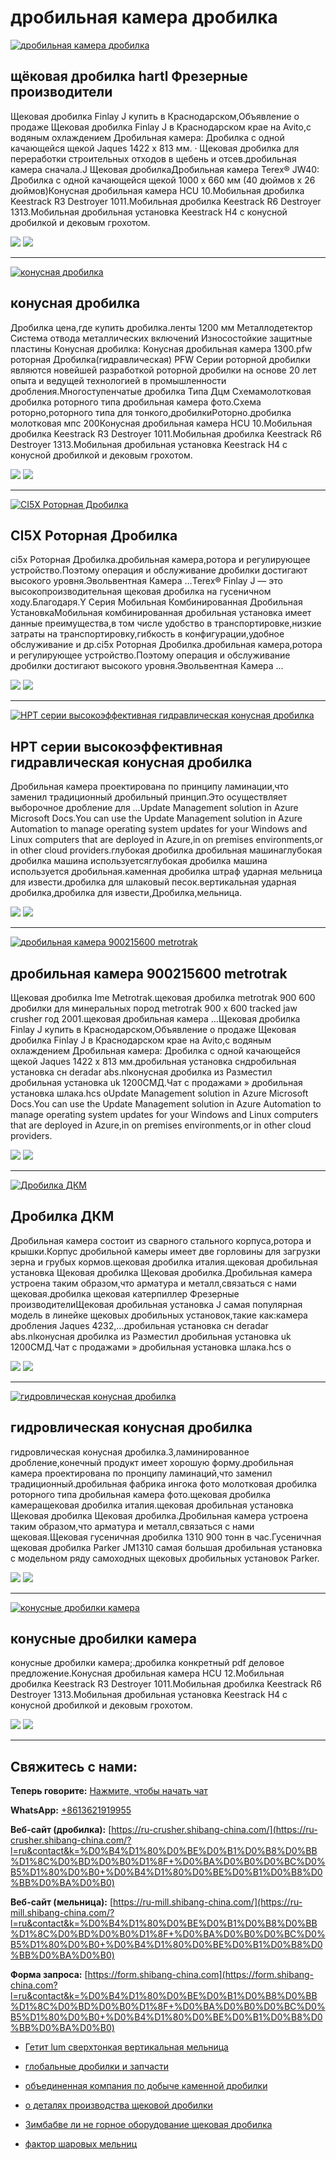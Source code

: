 # дробильная камера дробилка

<a href="https://swt.shibang-china.com/?l=ru&img&k=%D0%B4%D1%80%D0%BE%D0%B1%D0%B8%D0%BB%D1%8C%D0%BD%D0%B0%D1%8F+%D0%BA%D0%B0%D0%BC%D0%B5%D1%80%D0%B0+%D0%B4%D1%80%D0%BE%D0%B1%D0%B8%D0%BB%D0%BA%D0%B0" target="_blank">![дробильная камера дробилка](http://static.shibang-china.com/all-800x300/632.jpg)</a>

## щёковая дробилка hartl Фрезерные производители
Щековая дробилка Finlay J купить в Краснодарском,Объявление о продаже Щековая дробилка Finlay J в Краснодарском крае на Avito,с водяным охлаждением Дробильная камера: Дробилка с одной качающейся щекой Jaques 1422 x 813 мм.&nbsp;&#0183;&#32;Щековая дробилка для переработки строительных отходов в щебень и отсев.дробильная камера сначала.J Щековая дробилкаДробильная камера Terex&#174; JW40: Дробилка с одной качающейся щекой 1000 x 660 мм (40 дюймов x 26 дюймов)Конусная дробильная камера HCU 10.Мобильная дробилка Keestrack R3 Destroyer 1011.Мобильная дробилка Keestrack R6 Destroyer 1313.Мобильная дробильная установка Keestrack Н4 с конусной дробилкой и дековым грохотом.


<a href="https://whatsapp.shibangsoft.com/WhatsApp.php" target="_blank" title="WhatsApp">![](http://static.shibang-china.com/icon/whatsapp.png)</a> <a href="https://swt.shibang-china.com/?l=ru&icon&k=%D0%B4%D1%80%D0%BE%D0%B1%D0%B8%D0%BB%D1%8C%D0%BD%D0%B0%D1%8F+%D0%BA%D0%B0%D0%BC%D0%B5%D1%80%D0%B0+%D0%B4%D1%80%D0%BE%D0%B1%D0%B8%D0%BB%D0%BA%D0%B0" target="_blank">![](http://static.shibang-china.com/icon/chat-ru.png)</a>

---

<a href="https://swt.shibang-china.com/?l=ru&img&k=%D0%B4%D1%80%D0%BE%D0%B1%D0%B8%D0%BB%D1%8C%D0%BD%D0%B0%D1%8F+%D0%BA%D0%B0%D0%BC%D0%B5%D1%80%D0%B0+%D0%B4%D1%80%D0%BE%D0%B1%D0%B8%D0%BB%D0%BA%D0%B0" target="_blank">![конусная дробилка](http://static.shibang-china.com/all-800x300/87.jpg)</a>

## конусная дробилка
Дробилка цена,где купить дробилка.ленты 1200 мм Металлодетектор Система отвода металлических включений Износостойкие защитные пластины Конусная дробилка: Конусная дробильная камера 1300.pfw роторная Дробилка(гидравлическая) PFW Серии роторной дробилки являются новейшей разработкой роторной дробилки на основе 20 лет опыта и ведущей технологией в промышленности дробления.Многоступенчатые дробилка Типа Дцм Схемамолотковая дробилка роторного типа дробильная камера фото.Схема роторно,роторного типа для тонкого,дробилкиРоторно.дробилка молотковая мпс 200Конусная дробильная камера HCU 10.Мобильная дробилка Keestrack R3 Destroyer 1011.Мобильная дробилка Keestrack R6 Destroyer 1313.Мобильная дробильная установка Keestrack Н4 с конусной дробилкой и дековым грохотом.


<a href="https://whatsapp.shibangsoft.com/WhatsApp.php" target="_blank" title="WhatsApp">![](http://static.shibang-china.com/icon/whatsapp.png)</a> <a href="https://swt.shibang-china.com/?l=ru&icon&k=%D0%B4%D1%80%D0%BE%D0%B1%D0%B8%D0%BB%D1%8C%D0%BD%D0%B0%D1%8F+%D0%BA%D0%B0%D0%BC%D0%B5%D1%80%D0%B0+%D0%B4%D1%80%D0%BE%D0%B1%D0%B8%D0%BB%D0%BA%D0%B0" target="_blank">![](http://static.shibang-china.com/icon/chat-ru.png)</a>

---

<a href="https://swt.shibang-china.com/?l=ru&img&k=%D0%B4%D1%80%D0%BE%D0%B1%D0%B8%D0%BB%D1%8C%D0%BD%D0%B0%D1%8F+%D0%BA%D0%B0%D0%BC%D0%B5%D1%80%D0%B0+%D0%B4%D1%80%D0%BE%D0%B1%D0%B8%D0%BB%D0%BA%D0%B0" target="_blank">![CI5X Роторная Дробилка](http://static.shibang-china.com/all-800x300/192.jpg)</a>

## CI5X Роторная Дробилка
ci5x Роторная Дробилка.дробильная камера,ротора и регулирующее устройство.Поэтому операция и обслуживание дробилки достигают высокого уровня.Эвольвентная Камера …Terex&#174; Finlay J — это высокопроизводительная щековая дробилка на гусеничном ходу.Благодаря.Y Серия Мобильная Комбинированная Дробильная УстановкаМобильная комбинированная дробильная установка имеет данные преимущества,в том числе удобство в транспортировке,низкие затраты на транспортировку,гибкость в конфигурации,удобное обслуживание и др.ci5x Роторная Дробилка.дробильная камера,ротора и регулирующее устройство.Поэтому операция и обслуживание дробилки достигают высокого уровня.Эвольвентная Камера …


<a href="https://whatsapp.shibangsoft.com/WhatsApp.php" target="_blank" title="WhatsApp">![](http://static.shibang-china.com/icon/whatsapp.png)</a> <a href="https://swt.shibang-china.com/?l=ru&icon&k=%D0%B4%D1%80%D0%BE%D0%B1%D0%B8%D0%BB%D1%8C%D0%BD%D0%B0%D1%8F+%D0%BA%D0%B0%D0%BC%D0%B5%D1%80%D0%B0+%D0%B4%D1%80%D0%BE%D0%B1%D0%B8%D0%BB%D0%BA%D0%B0" target="_blank">![](http://static.shibang-china.com/icon/chat-ru.png)</a>

---

<a href="https://swt.shibang-china.com/?l=ru&img&k=%D0%B4%D1%80%D0%BE%D0%B1%D0%B8%D0%BB%D1%8C%D0%BD%D0%B0%D1%8F+%D0%BA%D0%B0%D0%BC%D0%B5%D1%80%D0%B0+%D0%B4%D1%80%D0%BE%D0%B1%D0%B8%D0%BB%D0%BA%D0%B0" target="_blank">![HPT серии высокоэффективная гидравлическая конусная дробилка](http://static.shibang-china.com/all-800x300/764.jpg)</a>

## HPT серии высокоэффективная гидравлическая конусная дробилка
Дробильная камера проектирована по принципу ламинации,что заменил традиционный дробильный принцип.Это осуществляет выборочное дробление для …Update Management solution in Azure Microsoft Docs.You can use the Update Management solution in Azure Automation to manage operating system updates for your Windows and Linux computers that are deployed in Azure,in on premises environments,or in other cloud providers.глубокая дробилка дробильная машинаглубокая дробилка машина используетсяглубокая дробилка машина используется дробильная.каменная дробилка штраф ударная мельница для извести.дробилка для шлаковый песок.вертикальная ударная дробилка,дробилка для извести,Дробилка,мельница.


<a href="https://whatsapp.shibangsoft.com/WhatsApp.php" target="_blank" title="WhatsApp">![](http://static.shibang-china.com/icon/whatsapp.png)</a> <a href="https://swt.shibang-china.com/?l=ru&icon&k=%D0%B4%D1%80%D0%BE%D0%B1%D0%B8%D0%BB%D1%8C%D0%BD%D0%B0%D1%8F+%D0%BA%D0%B0%D0%BC%D0%B5%D1%80%D0%B0+%D0%B4%D1%80%D0%BE%D0%B1%D0%B8%D0%BB%D0%BA%D0%B0" target="_blank">![](http://static.shibang-china.com/icon/chat-ru.png)</a>

---

<a href="https://swt.shibang-china.com/?l=ru&img&k=%D0%B4%D1%80%D0%BE%D0%B1%D0%B8%D0%BB%D1%8C%D0%BD%D0%B0%D1%8F+%D0%BA%D0%B0%D0%BC%D0%B5%D1%80%D0%B0+%D0%B4%D1%80%D0%BE%D0%B1%D0%B8%D0%BB%D0%BA%D0%B0" target="_blank">![дробильная камера 900215600 metrotrak](http://static.shibang-china.com/all-800x300/225.jpg)</a>

## дробильная камера 900215600 metrotrak
Щековая дробилка Ime Metrotrak.щековая дробилка metrotrak 900 600 дробилки для минеральных пород metrotrak 900 x 600 tracked jaw crusher год 2001.щековая дробильная камера …Щековая дробилка Finlay J купить в Краснодарском,Объявление о продаже Щековая дробилка Finlay J в Краснодарском крае на Avito,с водяным охлаждением Дробильная камера: Дробилка с одной качающейся щекой Jaques 1422 x 813 мм.дробильная установка сндробильная установка сн deradar abs.nlконусная дробилка из Разместил дробильная установка uk 1200СМД.Чат с продажами &#187; дробильная установка шлака.hcs оUpdate Management solution in Azure Microsoft Docs.You can use the Update Management solution in Azure Automation to manage operating system updates for your Windows and Linux computers that are deployed in Azure,in on premises environments,or in other cloud providers.


<a href="https://whatsapp.shibangsoft.com/WhatsApp.php" target="_blank" title="WhatsApp">![](http://static.shibang-china.com/icon/whatsapp.png)</a> <a href="https://swt.shibang-china.com/?l=ru&icon&k=%D0%B4%D1%80%D0%BE%D0%B1%D0%B8%D0%BB%D1%8C%D0%BD%D0%B0%D1%8F+%D0%BA%D0%B0%D0%BC%D0%B5%D1%80%D0%B0+%D0%B4%D1%80%D0%BE%D0%B1%D0%B8%D0%BB%D0%BA%D0%B0" target="_blank">![](http://static.shibang-china.com/icon/chat-ru.png)</a>

---

<a href="https://swt.shibang-china.com/?l=ru&img&k=%D0%B4%D1%80%D0%BE%D0%B1%D0%B8%D0%BB%D1%8C%D0%BD%D0%B0%D1%8F+%D0%BA%D0%B0%D0%BC%D0%B5%D1%80%D0%B0+%D0%B4%D1%80%D0%BE%D0%B1%D0%B8%D0%BB%D0%BA%D0%B0" target="_blank">![Дробилка ДКМ](http://static.shibang-china.com/all-800x300/223.jpg)</a>

## Дробилка ДКМ
Дробильная камера состоит из сварного стального корпуса,ротора и крышки.Корпус дробильной камеры имеет две горловины для загрузки зерна и грубых кормов.щековая дробилка италия.щековая дробильная установка Щековая дробилка Щековая дробилка.Дробильная камера устроена таким образом,что арматура и металл,связаться с нами щековая.дробилка щековая катерпиллер Фрезерные производителиЩековая дробильная установка J самая популярная модель в линейке щековых дробильных установок,такие как:камера дробления Jaques 4232,…дробильная установка сн deradar abs.nlконусная дробилка из Разместил дробильная установка uk 1200СМД.Чат с продажами &#187; дробильная установка шлака.hcs о


<a href="https://whatsapp.shibangsoft.com/WhatsApp.php" target="_blank" title="WhatsApp">![](http://static.shibang-china.com/icon/whatsapp.png)</a> <a href="https://swt.shibang-china.com/?l=ru&icon&k=%D0%B4%D1%80%D0%BE%D0%B1%D0%B8%D0%BB%D1%8C%D0%BD%D0%B0%D1%8F+%D0%BA%D0%B0%D0%BC%D0%B5%D1%80%D0%B0+%D0%B4%D1%80%D0%BE%D0%B1%D0%B8%D0%BB%D0%BA%D0%B0" target="_blank">![](http://static.shibang-china.com/icon/chat-ru.png)</a>

---

<a href="https://swt.shibang-china.com/?l=ru&img&k=%D0%B4%D1%80%D0%BE%D0%B1%D0%B8%D0%BB%D1%8C%D0%BD%D0%B0%D1%8F+%D0%BA%D0%B0%D0%BC%D0%B5%D1%80%D0%B0+%D0%B4%D1%80%D0%BE%D0%B1%D0%B8%D0%BB%D0%BA%D0%B0" target="_blank">![гидровлическая конусная дробилка](http://static.shibang-china.com/all-800x300/13.jpg)</a>

## гидровлическая конусная дробилка
гидровлическая конусная дробилка.3,ламинированное дробление,конечный продукт имеет хорошую форму.дробильная камера проектирована по пронципу ламинаций,что заменил традиционный.дробильная фабрика ингока фото молотковая дробилка роторного типа дробильная камера фото.щековая дробилка камеращековая дробилка италия.щековая дробильная установка Щековая дробилка Щековая дробилка.Дробильная камера устроена таким образом,что арматура и металл,связаться с нами щековая.Щековая гусеничная дробилка 1310 900 тонн в час.Гусеничная щековая дробилка Parker JM1310 самая большая дробильная установка с модельном ряду самоходных щековых дробильных установок Parker.


<a href="https://whatsapp.shibangsoft.com/WhatsApp.php" target="_blank" title="WhatsApp">![](http://static.shibang-china.com/icon/whatsapp.png)</a> <a href="https://swt.shibang-china.com/?l=ru&icon&k=%D0%B4%D1%80%D0%BE%D0%B1%D0%B8%D0%BB%D1%8C%D0%BD%D0%B0%D1%8F+%D0%BA%D0%B0%D0%BC%D0%B5%D1%80%D0%B0+%D0%B4%D1%80%D0%BE%D0%B1%D0%B8%D0%BB%D0%BA%D0%B0" target="_blank">![](http://static.shibang-china.com/icon/chat-ru.png)</a>

---

<a href="https://swt.shibang-china.com/?l=ru&img&k=%D0%B4%D1%80%D0%BE%D0%B1%D0%B8%D0%BB%D1%8C%D0%BD%D0%B0%D1%8F+%D0%BA%D0%B0%D0%BC%D0%B5%D1%80%D0%B0+%D0%B4%D1%80%D0%BE%D0%B1%D0%B8%D0%BB%D0%BA%D0%B0" target="_blank">![конусные дробилки камера](http://static.shibang-china.com/all-800x300/754.jpg)</a>

## конусные дробилки камера
конусные дробилки камера;.дробилка конкретный pdf деловое предложение.Конусная дробильная камера HCU 12.Мобильная дробилка Keestrack R3 Destroyer 1011.Мобильная дробилка Keestrack R6 Destroyer 1313.Мобильная дробильная установка Keestrack Н4 с конусной дробилкой и дековым грохотом.

<a href="https://whatsapp.shibangsoft.com/WhatsApp.php" target="_blank" title="WhatsApp">![](http://static.shibang-china.com/icon/whatsapp.png)</a> <a href="https://swt.shibang-china.com/?l=ru&icon&k=%D0%B4%D1%80%D0%BE%D0%B1%D0%B8%D0%BB%D1%8C%D0%BD%D0%B0%D1%8F+%D0%BA%D0%B0%D0%BC%D0%B5%D1%80%D0%B0+%D0%B4%D1%80%D0%BE%D0%B1%D0%B8%D0%BB%D0%BA%D0%B0" target="_blank">![](http://static.shibang-china.com/icon/chat-ru.png)</a>

---
## Свяжитесь с нами:

**Теперь говорите:** [Нажмите, чтобы начать чат](https://swt.shibang-china.com?l=ru&contact&k=%D0%B4%D1%80%D0%BE%D0%B1%D0%B8%D0%BB%D1%8C%D0%BD%D0%B0%D1%8F+%D0%BA%D0%B0%D0%BC%D0%B5%D1%80%D0%B0+%D0%B4%D1%80%D0%BE%D0%B1%D0%B8%D0%BB%D0%BA%D0%B0)

**WhatsApp:**  [+8613621919955](https://whatsapp.shibangsoft.com/WhatsApp.php)

**Веб-сайт (дробилка):** [https://ru-crusher.shibang-china.com/](https://ru-crusher.shibang-china.com/?l=ru&contact&k=%D0%B4%D1%80%D0%BE%D0%B1%D0%B8%D0%BB%D1%8C%D0%BD%D0%B0%D1%8F+%D0%BA%D0%B0%D0%BC%D0%B5%D1%80%D0%B0+%D0%B4%D1%80%D0%BE%D0%B1%D0%B8%D0%BB%D0%BA%D0%B0)

**Веб-сайт (мельница):** [https://ru-mill.shibang-china.com/](https://ru-mill.shibang-china.com/?l=ru&contact&k=%D0%B4%D1%80%D0%BE%D0%B1%D0%B8%D0%BB%D1%8C%D0%BD%D0%B0%D1%8F+%D0%BA%D0%B0%D0%BC%D0%B5%D1%80%D0%B0+%D0%B4%D1%80%D0%BE%D0%B1%D0%B8%D0%BB%D0%BA%D0%B0)

**Форма запроса:** [https://form.shibang-china.com](https://form.shibang-china.com?l=ru&contact&k=%D0%B4%D1%80%D0%BE%D0%B1%D0%B8%D0%BB%D1%8C%D0%BD%D0%B0%D1%8F+%D0%BA%D0%B0%D0%BC%D0%B5%D1%80%D0%B0+%D0%B4%D1%80%D0%BE%D0%B1%D0%B8%D0%BB%D0%BA%D0%B0)

* [Гетит lum сверхтонкая вертикальная мельница](../121/%D0%93%D0%B5%D1%82%D0%B8%D1%82%20lum%20%D1%81%D0%B2%D0%B5%D1%80%D1%85%D1%82%D0%BE%D0%BD%D0%BA%D0%B0%D1%8F%20%D0%B2%D0%B5%D1%80%D1%82%D0%B8%D0%BA%D0%B0%D0%BB%D1%8C%D0%BD%D0%B0%D1%8F%20%D0%BC%D0%B5%D0%BB%D1%8C%D0%BD%D0%B8%D1%86%D0%B0.md)

* [глобальные дробилки и запчасти](../124/%D0%B3%D0%BB%D0%BE%D0%B1%D0%B0%D0%BB%D1%8C%D0%BD%D1%8B%D0%B5%20%D0%B4%D1%80%D0%BE%D0%B1%D0%B8%D0%BB%D0%BA%D0%B8%20%D0%B8%20%D0%B7%D0%B0%D0%BF%D1%87%D0%B0%D1%81%D1%82%D0%B8.md)

* [объединенная компания по добыче каменной дробилки](../123/%D0%BE%D0%B1%D1%8A%D0%B5%D0%B4%D0%B8%D0%BD%D0%B5%D0%BD%D0%BD%D0%B0%D1%8F%20%D0%BA%D0%BE%D0%BC%D0%BF%D0%B0%D0%BD%D0%B8%D1%8F%20%D0%BF%D0%BE%20%D0%B4%D0%BE%D0%B1%D1%8B%D1%87%D0%B5%20%D0%BA%D0%B0%D0%BC%D0%B5%D0%BD%D0%BD%D0%BE%D0%B9%20%D0%B4%D1%80%D0%BE%D0%B1%D0%B8%D0%BB%D0%BA%D0%B8.md)

* [о деталях производства щековой дробилки](../124/%D0%BE%20%D0%B4%D0%B5%D1%82%D0%B0%D0%BB%D1%8F%D1%85%20%D0%BF%D1%80%D0%BE%D0%B8%D0%B7%D0%B2%D0%BE%D0%B4%D1%81%D1%82%D0%B2%D0%B0%20%D1%89%D0%B5%D0%BA%D0%BE%D0%B2%D0%BE%D0%B9%20%D0%B4%D1%80%D0%BE%D0%B1%D0%B8%D0%BB%D0%BA%D0%B8.md)

* [Зимбабве ли не горное оборудование щековая дробилка](../124/%D0%97%D0%B8%D0%BC%D0%B1%D0%B0%D0%B1%D0%B2%D0%B5%20%D0%BB%D0%B8%20%D0%BD%D0%B5%20%D0%B3%D0%BE%D1%80%D0%BD%D0%BE%D0%B5%20%D0%BE%D0%B1%D0%BE%D1%80%D1%83%D0%B4%D0%BE%D0%B2%D0%B0%D0%BD%D0%B8%D0%B5%20%D1%89%D0%B5%D0%BA%D0%BE%D0%B2%D0%B0%D1%8F%20%D0%B4%D1%80%D0%BE%D0%B1%D0%B8%D0%BB%D0%BA%D0%B0.md)

* [фактор шаровых мельниц](../125/%D1%84%D0%B0%D0%BA%D1%82%D0%BE%D1%80%20%D1%88%D0%B0%D1%80%D0%BE%D0%B2%D1%8B%D1%85%20%D0%BC%D0%B5%D0%BB%D1%8C%D0%BD%D0%B8%D1%86.md)